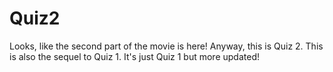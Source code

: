 # Quiz2
Looks, like the second part of the movie is here!  Anyway, this is Quiz 2. This is also the sequel to Quiz 1. It's just Quiz 1 but more updated!
